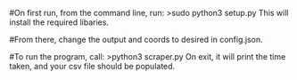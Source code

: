 #On first run, from the command line, run: 
    >sudo python3 setup.py
This will install the required libaries.

#From there, change the output and coords to desired in config.json.

#To run the program, call:
    >python3 scraper.py
On exit, it will print the time taken, and your csv file should be populated.